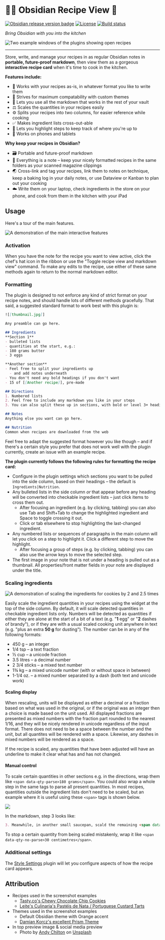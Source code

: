 # 🧑‍🍳 Obsidian Recipe View 🥘

<a href="https://github.com/lachholden/obsidian-recipe-view/releases/latest">![Obsidian release version badge](https://img.shields.io/github/v/release/lachholden/obsidian-recipe-view?logo=obsidian&color=rgb(125%2C58%2C237))</a> <a href="https://github.com/lachholden/obsidian-recipe-view/blob/release/LICENSE">![License](https://img.shields.io/github/license/lachholden/obsidian-recipe-view?color=blue)</a> <a href="https://github.com/lachholden/obsidian-recipe-view/actions/workflows/npm_build.yml">![Build status](https://img.shields.io/github/actions/workflow/status/lachholden/obsidian-recipe-view/npm_build.yml)</a>



*Bring Obsidian with you into the kitchen*

![Two example windows of the plugins showing open recipes](docs/preview.png)

---

Store, write, and manage your recipes in as regular Obsidian notes in **portable, future-proof markdown**, then view them as a gorgeous **interactive recipe card** when it's time to cook in the kitchen.

**Features include:**
- 📒 Works with your recipes as-is, in whatever format you like to write them
- 🎨 Strives for maximum compatability with custom themes
- 🌈 Lets you use all the markdown that works in the rest of your vault
- ⚖️ Scales the quantities in your recipes easily
- ⚙️ Splits your recipes into two columns, for easier reference while cooking
- ✅ Makes ingredient lists cross-out-able
- 📌 Lets you highlight steps to keep track of where you're up to
- 📱 Works on phones and tablets

**Why keep your recipes in Obsidian?**
- 🗃 Portable and future-proof markdown
- 📝 Everything is a note – keep your nicely formatted recipes in the same folders as your scanned magazine clippings
- 🌏 Cross-link and tag your recipes, link them to notes on technique, keep a baking log in your daily notes, or use Dataview or Kanban to plan out your cooking
- ☁️ Write them on your laptop, check ingredients in the store on your phone, and cook from them in the kitchen with your iPad

## Usage

Here's a tour of the main features.

![A demonstration of the main interactive features](docs/interactive.gif)

### Activation
When you have the note for the recipe you want to view active, click the chef's hat icon in the ribbon or use the "Toggle recipe view and markdown view" command. To make any edits to the recipe, use either of these same methods again to return to the normal markdown editor.

### Formatting
The plugin is designed to not enforce any kind of strict format on your recipe notes, and should handle lots of different methods gracefully. That said, a suggested standard format to work best with this plugin is:

```markdown
![[thumbnail.jpg]]

Any preamble can go here.

## Ingredients
**Section 1**
- bulleted lists
- quantities at the start, e.g.:
- 180 grams butter
- 3 eggs

**Another section**
- Feel free to split your ingredients up
  - and add notes underneath
- You don't need any bold headings if you don't want
- 15 of [[Another recipe]], pre-made

## Directions
1. Numbered lists
2. Feel free to include any markdown you like in your steps
3. You can also split these up in sections, with bold or level 3+ headings

## Notes
Anything else you want can go here.

## Nutrition
Common when recipes are downloaded from the web
```

Feel free to adapt the suggested format however you like though – and if there's a certain style you prefer that does not work well with the plugin currently, create an issue with an example recipe.

**The plugin currently follows the following rules for formatting the recipe card:**
- Configure in the plugin settings which sections you want to be pulled into the side column, based on their headings – the default is `Ingredients|Nutrition`.
- Any bulleted lists in the side column *or* that appear before any heading will be converted into checkable ingredient lists – just click items to cross them out.
    - After focusing an ingredient (e.g. by clicking, tabbing) you can also use Tab and Shift+Tab to change the highlighted ingredient and Space to toggle crossing it out.
    - Click or tab elsewhere to stop highlighting the last-changed ingredient.
- Any numbered lists or sequences of paragraphs in the main column will let you click on a step to highlight it. Click a different step to move the highlight.
    - After focusing a group of steps (e.g. by clicking, tabbing) you can also use the arrow keys to move the selected step.
- The first image in your note that is not under a heading is pulled out as a thumbnail. All properties/front matter fields in your note are displayed under the title.


### Scaling ingredients
![A demonstration of scaling the ingredients for cookies by 2 and 2.5 times](docs/scaling.gif)

Easily scale the ingredient quantities in your recipes using the widget at the top of the side column. By default, it will scale detected quantities in checkable ingredient lists only. Numbers will be detected as quantities if either they are alone at the start of a bit of a text (e.g. "**1** egg" or "**2** dashes of brandy"), or if they are with a usual scaled cooking unit anywhere in text (e.g. "plus an extra **50 g** for dusting"). The number can be in any of the following formats:
- 450 g – an integer
- 1/4 tsp – a text fraction
- ½ cup – a unicode fraction
- 3.5 litres – a decimal number
- 2 3/4 sticks – a mixed text number
- 1¾ kg – a mixed unicode number (with or without space in between)
- 1-1/4 oz. – a mixed number separated by a dash (both text and unicode work)

#### Scaling display
When rescaling, units will be displayed as either a decimal or a fraction based on what was used in the original, or if the original was an integer then a choice is made based on the unit used. All displayed fractions are presented as mixed numbers with the fraction part rounded to the nearest 1/16, and they will be nicely rendered in unicode regardless of the input format. There does not need to be a space between the number and the unit, but all quantites will be rendered with a space. Likewise, any dashes in mixed numbers will be rendered as a space.

If the recipe is scaled, any quantities that have been adjusted will have an underline to make it clear what has and has not changed.

#### Manual control
To scale certain quantities in other sections e.g. in the directions, wrap them like `<span data-qty-parse>180 grams</span>`. You could also wrap a whole step in the same tags to parse all present quantities. In most recipes, quantities outside the ingredient lists don't need to be scaled, but an example where it is useful using these `<span>` tags is shown below.

![](docs/method_scaling.jpeg)

In the markdown, step 3 looks like:
```markdown
3. Meanwhile, in another small saucepan, scald the remaining <span data-qty-parse>1 cup milk (250 ml)</span>. Whisk the hot milk into the flour mixture.
```

To stop a certain quantity from being scaled mistakenly, wrap it like `<span data-qty-no-parse>30 centimetres</span>`.


### Additional settings
The [Style Settings](https://github.com/mgmeyers/obsidian-style-settings) plugin will let you configure aspects of how the recipe card appears.

## Attribution
- Recipes used in the screenshot examples
    - [Tasty.co's Chewy Chocolate Chip Cookies  ](https://tasty.co/recipe/the-best-chewy-chocolate-chip-cookies)
    - [Leite's Culinaria's Pastéis de Nata / Portuguese Custard Tarts](https://leitesculinaria.com/7759/recipes-pasteis-de-nata.html)
- Themes used in the screenshot examples
    - Default Obsidian theme with Orange accent
    - [Damian Korcz's excellent Prism Theme](https://github.com/damiankorcz/Prism-Theme)
- In top preview image & social media preview
    - Photo by <a href="https://unsplash.com/@andyc?utm_source=unsplash&utm_medium=referral&utm_content=creditCopyText">Andy Chilton</a> on <a href="https://unsplash.com/photos/0JFveX0c778?utm_source=unsplash&utm_medium=referral&utm_content=creditCopyText">Unsplash</a>
  